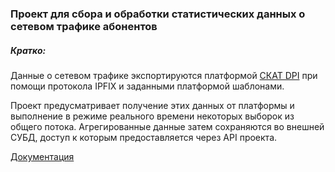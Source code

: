 ### Проект для сбора и обработки статистических данных о сетевом трафике абонентов

##### Кратко:

Данные о сетевом трафике экспортируются платформой [СКАТ DPI](https://vasexperts.ru/products/skat/)
при помощи протокола IPFIX и заданными платформой шаблонами.
 
Проект предусматривает получение этих данных от платформы и выполнение в режиме реального времени некоторых выборок из общего потока.
Агрегированные данные затем сохраняются во внешней СУБД, доступ к которым предоставляется через API проекта.

[Документация](https://github.com/alexand84/scat-statistics/wiki "Wiki")